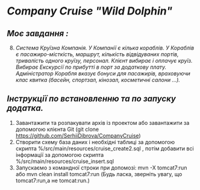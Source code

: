 # _Company Cruise "Wild Dolphin"_

## _Моє завдання :_
8. _Система Круїзна Компанія.
У Компанії є кілька кораблів. У Кораблів є пасажиро-місткість, маршрут, кількість відвідуваних портів, тривалість одного круїзу, персонал.
Клієнт вибирає і оплачує круїз. Вибирає Екскурсії по прибутті в порт за додаткову плату. Адміністратор Корабля вказує бонуси для пасажирів,
враховуючи клас квитка (басейн, спортзал, кінозал, косметичні салони ...)._

## _Інструкції по встановленню та по запуску додатка._
1. Завантажити та розпакувати архів із проектом або завантажити за допомогою клієнта Git (git clone https://github.com/SerhiiDibrova/CompanyCruise)
2. Створити схему база даних і необхідні таблиці за допомогою скрипта %/src/main/resources/cruise_create2.sql , потім добавити всі інформації за допомогою скрипта %/src/main/resources/cruise_insert.sql
3. Запускаємо з командної строки при допомозі: mvn -X tomcat7:run або mvn clean install tomcat7:run
(Будь ласка, зверніть увагу, що tomcat7:run,а не tomcat:run.)


